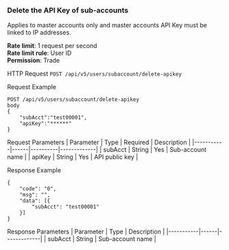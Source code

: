 ### Delete the API Key of sub-accounts

Applies to master accounts only and master accounts API Key must be linked to IP addresses.

**Rate limit**: 1 request per second  
**Rate limit rule**: User ID  
**Permission**: Trade  

HTTP Request
`POST /api/v5/users/subaccount/delete-apikey`

Request Example
```
POST /api/v5/users/subaccount/delete-apikey
body
{
    "subAcct":"test00001",
    "apiKey":"******"
}
```

Request Parameters
| Parameter | Type | Required | Description |
|-----------|------|----------|-------------|
| subAcct | String | Yes | Sub-account name |
| apiKey | String | Yes | API public key |

Response Example
```
{
    "code": "0",
    "msg": "",
    "data": [{
        "subAcct": "test00001"
    }]
}
```

Response Parameters
| Parameter | Type | Description |
|-----------|------|-------------|
| subAcct | String | Sub-account name |
